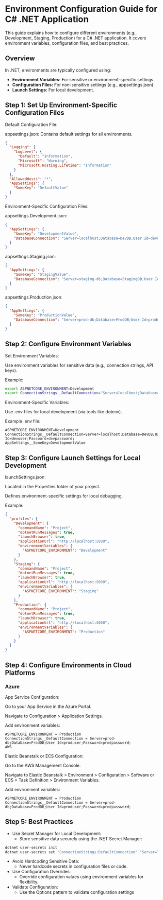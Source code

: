 # Environment Configuration Guide for C# .NET Application
This guide explains how to configure different environments (e.g., Development, Staging, Production) for a C# .NET application. It covers environment variables, configuration files, and best practices.

## Overview
In .NET, environments are typically configured using:

- **Environment Variables:** For sensitive or environment-specific settings.
- **Configuration Files:** For non-sensitive settings (e.g., appsettings.json).
- **Launch Settings:** For local development.

## Step 1: Set Up Environment-Specific Configuration Files
Default Configuration File:

appsettings.json: Contains default settings for all environments.

```json
{
  "Logging": {
    "LogLevel": {
      "Default": "Information",
      "Microsoft": "Warning",
      "Microsoft.Hosting.Lifetime": "Information"
    }
  },
  "AllowedHosts": "*",
  "AppSettings": {
    "SomeKey": "DefaultValue"
  }
}
```
Environment-Specific Configuration Files:

appsettings.Development.json:

```json
{
  "AppSettings": {
    "SomeKey": "DevelopmentValue",
    "DatabaseConnection": "Server=localhost;Database=DevDB;User Id=devuser;Password=devpassword;"
  }
}
```
appsettings.Staging.json:

```json
{
  "AppSettings": {
    "SomeKey": "StagingValue",
    "DatabaseConnection": "Server=staging-db;Database=StagingDB;User Id=staginguser;Password=stagingpassword;"
  }
}
```
appsettings.Production.json:

```json
{
  "AppSettings": {
    "SomeKey": "ProductionValue",
    "DatabaseConnection": "Server=prod-db;Database=ProdDB;User Id=produser;Password=prodpassword;"
  }
}
```

## Step 2: Configure Environment Variables
Set Environment Variables:

Use environment variables for sensitive data (e.g., connection strings, API keys).

Example:

```bash
export ASPNETCORE_ENVIRONMENT=Development
export ConnectionStrings__DefaultConnection="Server=localhost;Database=DevDB;User Id=devuser;Password=devpassword;"
```

Environment-Specific Variables:

Use .env files for local development (via tools like dotenv).

Example .env file:

```env
ASPNETCORE_ENVIRONMENT=Development
ConnectionStrings__DefaultConnection=Server=localhost;Database=DevDB;User Id=devuser;Password=devpassword;
AppSettings__SomeKey=DevelopmentValue
```

## Step 3: Configure Launch Settings for Local Development
launchSettings.json:

Located in the Properties folder of your project.

Defines environment-specific settings for local debugging.

Example:

```json
{
  "profiles": {
    "Development": {
      "commandName": "Project",
      "dotnetRunMessages": true,
      "launchBrowser": true,
      "applicationUrl": "http://localhost:5000",
      "environmentVariables": {
        "ASPNETCORE_ENVIRONMENT": "Development"
      }
    },
    "Staging": {
      "commandName": "Project",
      "dotnetRunMessages": true,
      "launchBrowser": true,
      "applicationUrl": "http://localhost:5000",
      "environmentVariables": {
        "ASPNETCORE_ENVIRONMENT": "Staging"
      }
    },
    "Production": {
      "commandName": "Project",
      "dotnetRunMessages": true,
      "launchBrowser": true,
      "applicationUrl": "http://localhost:5000",
      "environmentVariables": {
        "ASPNETCORE_ENVIRONMENT": "Production"
      }
    }
  }
}
```

## Step 4: Configure Environments in Cloud Platforms

### Azure
App Service Configuration:

Go to your App Service in the Azure Portal.

Navigate to Configuration > Application Settings.

Add environment variables:

```
ASPNETCORE_ENVIRONMENT = Production
ConnectionStrings__DefaultConnection = Server=prod-db;Database=ProdDB;User Id=produser;Password=prodpassword;
AWS
```
Elastic Beanstalk or ECS Configuration:

Go to the AWS Management Console.

Navigate to Elastic Beanstalk > Environment > Configuration > Software or ECS > Task Definition > Environment Variables.

Add environment variables:

```
ASPNETCORE_ENVIRONMENT = Production
ConnectionStrings__DefaultConnection = Server=prod-db;Database=ProdDB;User Id=produser;Password=prodpassword;
```

## Step 5: Best Practices

- Use Secret Manager for Local Development:
  - Store sensitive data securely using the .NET Secret Manager:

```bash
dotnet user-secrets init
dotnet user-secrets set "ConnectionStrings:DefaultConnection" "Server=localhost;Database=DevDB;User Id=devuser;Password=devpassword;"
```

- Avoid Hardcoding Sensitive Data:
  - Never hardcode secrets in configuration files or code.
- Use Configuration Overrides:
  - Override configuration values using environment variables for flexibility.
- Validate Configuration:
  - Use the Options pattern to validate configuration settings
